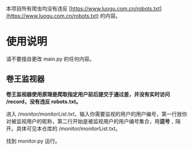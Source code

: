 本项目所有爬虫均没有违反 [https://www.luogu.com.cn/robots.txt](https://www.luogu.com.cn/robots.txt) 的内容。

# 使用说明

请不要擅自更改 main.py 的任何内容。

## 卷王监视器

**卷王监视器使用原理是爬取指定用户前后提交于通过差，并没有实时访问 /record，没有违反 robots.txt。**

进入 /monitor/monitorList.txt，输入你需要监视的用户的用户编号，第一行放你对被监视用户的昵称，第二行开始是被监视用户的用户编号集合，用**逗号** `,` 隔开。具体可见本仓库的 /monitor/monitorList.txt。

找到 monitor.py 运行。